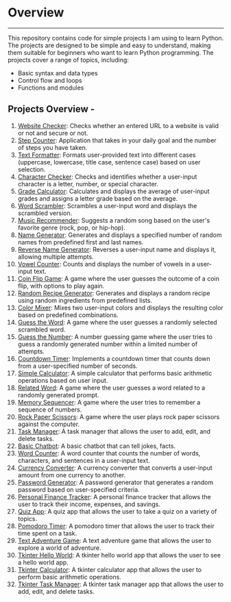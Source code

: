 # Overview
---

This repository contains code for simple projects I am using to learn Python.
The projects are designed to be simple and easy to understand, making them suitable for beginners who want to learn Python programming.
The projects cover a range of topics, including:
- Basic syntax and data types
- Control flow and loops
- Functions and modules


## Projects Overview -

1. [Website Checker](https://github.com/DCKaLpEsH/python_projects/tree/main/1-website-checker): Checks whether an entered URL to a website is valid or not and secure or not.
2. [Step Counter](https://github.com/DCKaLpEsH/python_projects/tree/main/2-step-counter): Application that takes in your daily goal and the number of steps you have taken.
3. [Text Formatter](https://github.com/DCKaLpEsH/python_projects/tree/main/3-text-formatter): Formats user-provided text into different cases (uppercase, lowercase, title case, sentence case) based on user selection.
4. [Character Checker](https://github.com/DCKaLpEsH/python_projects/tree/main/4-character-checker): Checks and identifies whether a user-input character is a letter, number, or special character.
5. [Grade Calculator](https://github.com/DCKaLpEsH/python_projects/tree/main/5-grade-calculator): Calculates and displays the average of user-input grades and assigns a letter grade based on the average.
6. [Word Scrambler](https://github.com/DCKaLpEsH/python_projects/tree/main/6-word-scrambler): Scrambles a user-input word and displays the scrambled version.
7. [Music Recommender](https://github.com/DCKaLpEsH/python_projects/tree/main/7-music-recommender): Suggests a random song based on the user's favorite genre (rock, pop, or hip-hop).
8. [Name Generator](https://github.com/DCKaLpEsH/python_projects/tree/main/8-name-generator): Generates and displays a specified number of random names from predefined first and last names.
9. [Reverse Name Generator](https://github.com/DCKaLpEsH/python_projects/tree/main/9-reverse-name-generator): Reverses a user-input name and displays it, allowing multiple attempts.
10. [Vowel Counter](https://github.com/DCKaLpEsH/python_projects/tree/main/10-vowel-counter): Counts and displays the number of vowels in a user-input text.
11. [Coin Flip Game](https://github.com/DCKaLpEsH/python_projects/tree/main/11-coin-flip-game): A game where the user guesses the outcome of a coin flip, with options to play again.
12. [Random Recipe Generator](https://github.com/DCKaLpEsH/python_projects/tree/main/12-random-recipe-generator): Generates and displays a random recipe using random ingredients from predefined lists.
13. [Color Mixer](https://github.com/DCKaLpEsH/python_projects/tree/main/13-color-mixer): Mixes two user-input colors and displays the resulting color based on predefined combinations.
14. [Guess the Word](https://github.com/DCKaLpEsH/python_projects/tree/main/14-guess-the-word): A game where the user guesses a randomly selected scrambled word.
15. [Guess the Number](https://github.com/DCKaLpEsH/python_projects/tree/main/15-guess-the-number): A number guessing game where the user tries to guess a randomly generated number within a limited number of attempts.
16. [Countdown Timer](https://github.com/DCKaLpEsH/python_projects/tree/main/16-countdown-timer): Implements a countdown timer that counts down from a user-specified number of seconds.
17. [Simple Calculator](https://github.com/DCKaLpEsH/python_projects/tree/main/17-calculator): A simple calculator that performs basic arithmetic operations based on user input.
18. [Related Word](https://github.com/DCKaLpEsH/python_projects/tree/main/18-related-word): A game where the user guesses a word related to a randomly generated prompt.
19. [Memory Sequencer](https://github.com/DCKaLpEsH/python_projects/tree/main/19-memory-sequencer): A game where the user tries to remember a sequence of numbers.
20. [Rock Paper Scissors](https://github.com/DCKaLpEsH/python_projects/tree/main/20-rock-paper-scissors): A game where the user plays rock paper scissors against the computer.
21. [Task Manager](https://github.com/DCKaLpEsH/python_projects/tree/main/21-task-manager): A task manager that allows the user to add, edit, and delete tasks.
22. [Basic Chatbot](https://github.com/DCKaLpEsH/python_projects/tree/main/22-basic-chatbot): A basic chatbot that can tell jokes, facts.
23. [Word Counter](https://github.com/DCKaLpEsH/python_projects/tree/main/23-word-counter): A word counter that counts the number of words, characters, and sentences in a user-input text.
24. [Currency Converter](https://github.com/DCKaLpEsH/python_projects/tree/main/24-currency-converter): A currency converter that converts a user-input amount from one currency to another.
25. [Password Generator](https://github.com/DCKaLpEsH/python_projects/tree/main/25-password-generator): A password generator that generates a random password based on user-specified criteria.
26. [Personal Finance Tracker](https://github.com/DCKaLpEsH/python_projects/tree/main/26-personal-finance-tracker): A personal finance tracker that allows the user to track their income, expenses, and savings.
27. [Quiz App](https://github.com/DCKaLpEsH/python_projects/tree/main/25-quiz-app): A quiz app that allows the user to take a quiz on a variety of topics.
28. [Pomodoro Timer](https://github.com/DCKaLpEsH/python_projects/tree/main/28-pomodoro-timer): A pomodoro timer that allows the user to track their time spent on a task.
29. [Text Adventure Game](https://github.com/DCKaLpEsH/python_projects/tree/main/29-text-adventure-game): A text adventure game that allows the user to explore a world of adventure.
30. [Tkinter Hello World](https://github.com/DCKaLpEsH/python_projects/tree/main/30-tkinter-hello-world): A tkinter hello world app that allows the user to see a hello world app.
31. [Tkinter Calculator](https://github.com/DCKaLpEsH/python_projects/tree/main/31-tkinter-calculator): A tkinter calculator app that allows the user to perform basic arithmetic operations.
32. [Tkinter Task Manager](https://github.com/DCKaLpEsH/python_projects/tree/main/32-tkinter-task-manager): A tkinter task manager app that allows the user to add, edit, and delete tasks.